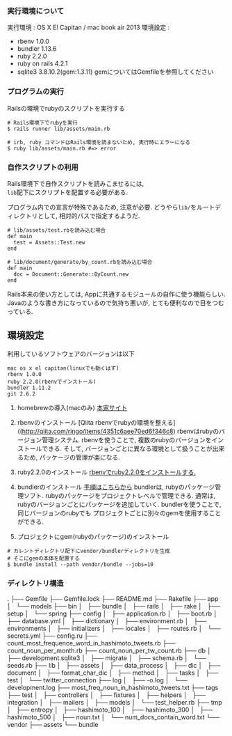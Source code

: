 ### 実行環境について
実行環境 : OS X El Capitan / mac book air 2013
環境設定 : 
 - rbenv 1.0.0
 - bundler 1.13.6
 - ruby 2.2.0 
 - ruby on rails 4.2.1
 - sqlite3 3.8.10.2(gem:1.3.11)
 gemについてはGemfileを参照してください

### プログラムの実行

Railsの環境でrubyのスクリプトを実行する
```
# Rails環境下でrubyを実行
$ rails runner lib/assets/main.rb

# irb, ruby コマンドはRails環境を読まないため, 実行時にエラーになる
$ ruby lib/assets/main.rb #=> error
```

### 自作スクリプトの利用
Rails環境下で自作スクリプトを読みこませるには,   
``lib``配下にスクリプトを配置する必要がある. 

プログラム内での宣言が特殊であるため, 注意が必要. 
どうやら``lib/``をルートディレクトリとして, 
相対的パスで指定するようだ. 

```
# lib/assets/test.rbを読み込む場合
def main
  test = Assets::Test.new
end

# lib/document/generate/by_count.rbを読み込む場合
def main
  doc = Document::Generate::ByCount.new
end
```

Rails本来の使い方としては, Appに共通するモジュールの自作に使う機能らしい.  
Javaのような書き方になっているので気持ち悪いが, とても便利なので目をつむっている.

## 環境設定

利用しているソフトウェアのバージョンは以下
```
mac os x el capitan(linuxでも動くはず)
rbenv 1.0.0
ruby 2.2.0(rbenvでインストール)
bundler 1.11.2
git 2.6.2
```

1. homebrewの導入(macのみ)
  [本家サイト](http://brew.sh/index_ja.html)

2. rbenvのインストール
  [Qiita rbenvでrubyの環境を整える]((http://qiita.com/ringo/items/4351c6aee70ed6f346c8)
  rbenvはrubyのバージョン管理システム. 
  rbenvを使うことで, 複数のrubyのバージョンをインストールできる.
  そして, バージョンごとに異なる環境として扱うことが出来るため, 
  パッケージの管理が楽になる.  

  
3. ruby2.2.0のインストール
  [rbenvでruby2.2.0をインストールする.  ](http://dev.classmethod.jp/server-side/language/build-ruby-environment-by-rbenv/)

4. bundlerのインストール
  [手順はこちらから](http://qiita.com/tokimari/items/51ac63a1fe244b819aea)
  bundlerは, rubyのパッケージ管理ソフト. 
  rubyのパッケージをプロジェクトレベルで管理できる.
  通常は, rubyのバージョンごとにパッケージを追加していく. 
  bundlerを使うことで, 同じバージョンのrubyでも
  プロジェクトごとに別々のgemを使用することができる. 
  
5. プロジェクトにgem(rubyのパッケージ)のインストール
```
# カレントディレクトリ配下にvendor/bundlerディレクトリを生成
# そこにgemの本体を配置する
$ bundle install --path vendor/bundle --jobs=10
```


### ディレクトリ構造
.
├── Gemfile
├── Gemfile.lock
├── README.md
├── Rakefile
├── app
│   └── models
├── bin
│   ├── bundle
│   ├── rails
│   ├── rake
│   ├── setup
│   └── spring
├── config
│   ├── application.rb
│   ├── boot.rb
│   ├── database.yml
│   ├── dictionary
│   ├── environment.rb
│   ├── environments
│   ├── initializers
│   ├── locales
│   ├── routes.rb
│   └── secrets.yml
├── config.ru
├── count_most_frequence_word_in_hashimoto_tweets.rb
├── count_noun_per_month.rb
├── count_noun_per_tw_count.rb
├── db
│   ├── development.sqlite3
│   ├── migrate
│   ├── schema.rb
│   └── seeds.rb
├── lib
│   ├── assets
│   ├── data_process
│   ├── dic
│   ├── document
│   ├── format_char_dic
│   ├── method
│   ├── tasks
│   ├── test
│   └── twitter_connection
├── log
│   ├── -o.log
│   └── development.log
├── most_freq_noun_in_hashimoto_tweets.txt
├── tags
├── test
│   ├── controllers
│   ├── fixtures
│   ├── helpers
│   ├── integration
│   ├── mailers
│   ├── models
│   └── test_helper.rb
├── tmp
│   ├── entropy
│   ├── hashimoto_100
│   ├── hashimoto_300
│   ├── hashimoto_500
│   ├── noun.txt
│   └── num_docs_contain_word.txt
└── vendor
    ├── assets
        └── bundle


